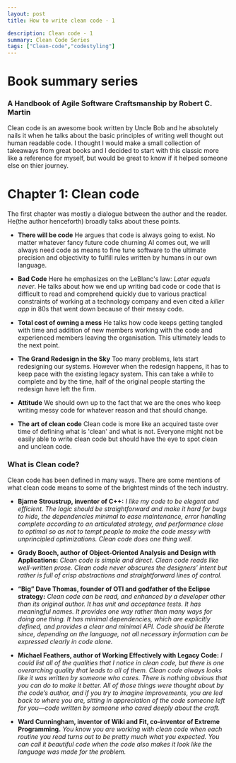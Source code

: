 ```yaml
---
layout: post
title: How to write clean code - 1

description: Clean code - 1
summary: Clean Code Series
tags: ["Clean-code","codestyling"]
---
```



# Book summary series
### A Handbook of Agile Software Craftsmanship by Robert C. Martin

Clean code is an awesome book written by Uncle Bob and he absolutely nails it when he talks about the basic principles of writing well thought out human readable code. I thought I would make a small collection of takeaways from great books and I decided to start with this classic more like a reference for myself, but would be great to know if it helped someone else on thier journey.

# Chapter 1: Clean code
The first chapter was mostly a dialogue between the author and the reader. He(the author henceforth) broadly talks about these points.

  - **There will be code** 
  He argues that code is always going to exist. No matter whatever fancy future code churning AI comes out, we will always need code as means to fine tune software to the ultimate precision and objectivity to fulfill rules written by humans in our own language.

  - **Bad Code**
  Here he emphasizes on the LeBlanc's law: *Later equals never*. He talks about how we end up writing bad code or code that is difficult to read and comprehend quickly due to various practical constraints of working at a technology company and even cited a *killer app* in 80s that went down because of their messy code.

  - **Total cost of owning a mess**
  He talks how code keeps getting tangled with time and addition of new members working with the code and experienced members leaving the organisation. This ultimately leads to the next point.

  - **The Grand Redesign in the Sky**
  Too many problems, lets start redesigning our systems. However when the redesign happens, it has to keep pace with the existing legacy system. This can take a while to complete and by the time, half of the original people starting the redesign have left the firm. 
  
  - **Attitude**
  We should own up to the fact that we are the ones who keep writing messy code for whatever reason and that should change.

  - **The art of clean code**
  Clean code is more like an acquired taste over time of defining what is 'clean' and what is not. Everyone might not be easily able to write clean code but should have the eye to spot clean and unclean code.
  


### What is Clean code?
Clean code has been defined in many ways. There are some mentions of what clean code means to some of the brightest minds of the tech industry.

- **Bjarne Stroustrup, inventor of C++:**
*I like my code to be elegant and efficient. The logic should be straightforward and make it hard for bugs to hide, the dependencies minimal to ease maintenance, error handling complete according to an articulated strategy, and performance close to optimal so as not to tempt people to make the code messy with unprincipled optimizations. Clean code does one thing well.*

- **Grady Booch, author of Object-Oriented Analysis and Design with Applications:**
*Clean code is simple and direct. Clean code reads like well-written prose. Clean code never obscures the designers’ intent but rather is full of crisp abstractions and straightforward lines of control.*

- **“Big” Dave Thomas, founder of OTI and godfather of the Eclipse strategy:**
*Clean code can be read, and enhanced by a developer other than its original author. It has unit and acceptance tests. It has meaningful names. It provides one way rather than many ways for doing one thing. It has minimal dependencies, which are explicitly defined, and provides a clear and minimal API. Code should be literate since, depending on the language, not all necessary information can be expressed clearly in code alone.*

- **Michael Feathers, author of Working Effectively with Legacy Code:**
*I could list all of the qualities that I notice in clean code, but there is one overarching quality that leads to all of them. Clean code always looks like it was written by someone who cares. There is nothing obvious that you can do to make it better. All of those things were thought about by the code’s author, and if you try to imagine improvements, you are led back to where you are, sitting in appreciation of the code someone left for you—code written by someone who cared deeply about the craft.*

- **Ward Cunningham, inventor of Wiki and Fit, co-inventor of Extreme Programming.**
*You know you are working with clean code when each routine you read turns out to be pretty much what you expected. You can call it beautiful code when the code also makes it look like the language was made for the problem.*

